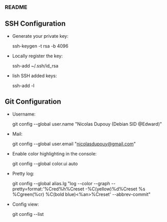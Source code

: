### README

## SSH Configuration
* Generate your private key:


    ssh-keygen -t rsa -b 4096

* Locally register the key:


    ssh-add ~/.ssh/id_rsa

* lish SSH added keys:


    ssh-add -l


## Git Configuration
* Username:


    git config --global user.name "Nicolas Dupouy (Debian SID @Edward)"

* Mail:


    git config --global user.email "nicolasdupouy@gmail.com"

* Enable color highlighting in the console:


    git config --global color.ui auto

* Pretty log:


    git config --global alias.lg "log --color --graph --pretty=format:'%Cred%h%Creset -%C(yellow)%d%Creset %s %Cgreen(%cr) %C(bold blue)<%an>%Creset' --abbrev-commit"

* Config view:


    git config --list

